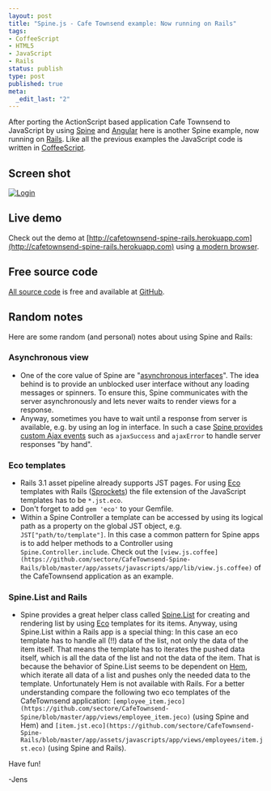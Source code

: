 ```yaml
--- 
layout: post
title: "Spine.js - Cafe Townsend example: Now running on Rails"
tags: 
- CoffeeScript
- HTML5
- JavaScript
- Rails
status: publish
type: post
published: true
meta: 
  _edit_last: "2"
---
```


After porting the ActionScript based application Cafe Townsend to JavaScript by using [Spine](http://www.websector.de/blog/2011/12/31/spine-js-cafe-townsend-example/) and [Angular](http://www.websector.de/blog/2012/01/17/fun-with-angularjs-rails-coffeescript-sass-another-cafe-townsend-example/) here is another Spine example, now running on [Rails](http://rubyonrails.org/). Like all the previous examples the JavaScript code is written in [CoffeeScript](http://coffeescript.org/).
<!--more-->

## Screen shot

[![Login](https://github.com/sectore/CafeTownsend-Spine-Rails/raw/master/wiki/cafetownsend-spine-rails-login.png)](http://cafetownsend-spine-rails.herokuapp.com)

## Live demo

Check out the demo at [http://cafetownsend-spine-rails.herokuapp.com](http://cafetownsend-spine-rails.herokuapp.com) using [a modern browser](https://www.google.com/chrome).

## Free source code

[All source code](https://github.com/sectore/CafeTownsend-Spine-Rails) is free and available at [GitHub](https://github.com/sectore/CafeTownsend-Spine-Rails).

## Random notes

Here are some random (and personal) notes about using Spine and Rails:

### Asynchronous view

*   One of the core value of Spine are "[asynchronous interfaces](http://spinejs.com/docs/introduction)". The idea behind is to provide an unblocked user interface without any loading messages or spinners. To ensure this, Spine communicates with the server asynchronously and lets never waits to render views for a response.
*   Anyway, sometimes you have to wait until a response from server is available, e.g. by using an log in interface. In such a case [Spine provides custom Ajax events](http://spinejs.com/docs/ajax) such as `ajaxSuccess` and `ajaxError` to handle server responses "by hand".

### Eco templates

*   Rails 3.1 asset pipeline already supports JST pages. For using [Eco](https://github.com/sstephenson/eco) templates with Rails ([Sprockets](http://rubydoc.info/gems/sprockets/2.3.0/frames)) the file extension of the JavaScript templates has to be `*.jst.eco`.
*   Don't forget to add `gem 'eco'` to your Gemfile.
*   Within a Spine Controller a template can be accessed by using its logical path as a property on the global JST object, e.g. `JST["path/to/template"]`. In this case a common pattern for Spine apps is to add helper methods to a Controller using `Spine.Controller.include`. Check out the `[view.js.coffee](https://github.com/sectore/CafeTownsend-Spine-Rails/blob/master/app/assets/javascripts/app/lib/view.js.coffee)` of the CafeTownsend application as an example.

### Spine.List and Rails

*   Spine provides a great helper class called [Spine.List](https://github.com/maccman/spine/blob/master/src/list.coffee) for creating and rendering list by using [Eco](https://github.com/sstephenson/eco) templates for its items. Anyway, using Spine.List within a Rails app is a special thing: In this case an eco template has to handle all (!!) data of the list, not only the data of the item itself. That means the template has to iterates the pushed data itself, which is all the data of the list and not the data of the item. That is because the behavior of Spine.List seems to be dependent on [Hem](http://spinejs.com/docs/hem), which iterate all data of a list and pushes only the needed data to the template. Unfortunately Hem is not available with Rails. For a better understanding compare the following two eco templates of the CafeTownsend application: `[employee_item.jeco](https://github.com/sectore/CafeTownsend-Spine/blob/master/app/views/employee_item.jeco)` (using Spine and Hem) and `[item.jst.eco](https://github.com/sectore/CafeTownsend-Spine-Rails/blob/master/app/assets/javascripts/app/views/employees/item.jst.eco)` (using Spine and Rails).

Have fun!

-Jens
